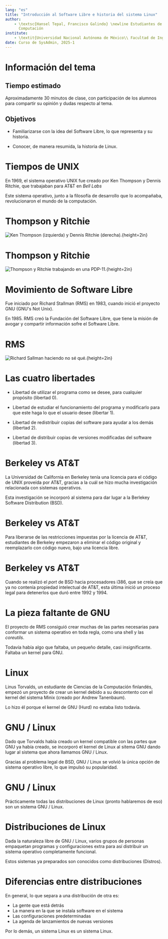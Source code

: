 ```yaml
---
lang: "es"
title: "Introducción al Software Libre e historia del sistema Linux"
author:
    - \textsc{Hansel Tepal, Francisco Galindo} \newline Estudiantes de Ingeniería en
      Computación
institute:
    - \textit{Universidad Nacional Autónoma de México\\ Facultad de Ingeniería}
date: Curso de SysAdmin, 2025-1
---
```


# Información del tema

## Tiempo estimado

Aproximadamente 30 minutos de clase, con participación de los alumnos para
compartir su opinión y dudas respecto al tema.

## Objetivos

- Familiarizarse con la idea del Software Libre, lo que representa y su historia.

- Conocer, de manera resumida, la historia de Linux.

# Tiempos de UNIX

En 1969, el sistema operativo UNIX fue creado por Ken Thompson y Dennis Ritchie,
que trabajaban para AT&T en *Bell Labs*

Este sistema operativo, junto a la filosofía de desarrollo que lo acompañaba,
revolucionaron el mundo de la computación.

# Thompson y Ritchie

![Ken Thompson (izquierda) y Dennis Ritchie (derecha).](img/thompson-ritchie.png){height=2in}

# Thompson y Ritchie

![Thompson y Ritchie trabajando en una PDP-11.](img/pdp-11.png){height=2in}

# Movimiento de Software Libre

Fue iniciado por Richard Stallman (RMS) en 1983, cuando inició el proyecto GNU
(GNU's Not Unix).

En 1985. RMS creó la Fundación del Software Libre, que tiene la misión de avogar
y compartir información sofre el Software Libre.

# RMS 

![Richard Sallman haciendo no sé qué.](img/rms.png){height=2in}

# Las cuatro libertades

- Libertad de utilizar el programa como se desee, para cualquier propósito
  (libertad 0).

- Libertad de estudiar el funcionamiento del programa y modificarlo para que
  este haga lo que el usuario desee (libertar 1).

- Libertad de redistribuir copias del software para ayudar a los demás (libertad
  2).

- Libertad de distribuir copias de versiones modificadas del software (libertad
  3).

# Berkeley vs AT&T

La Universidad de California en Berkeley tenía una licencia para el código de
UNIX proveída por AT&T, gracias a la cuál se hizo mucha investigación
relacionada con sistemas operativos.

Esta investigación se incorporó al sistema para dar lugar a la Berlekey Software
Distribution (BSD).

# Berkeley vs AT&T

Para liberarse de las restricciones impuestas por la licencia de AT&T,
estudiantes de Berkeley empezaron a eliminar el código original y reemplazarlo
con código nuevo, bajo una licencia libre.

# Berkeley vs AT&T

Cuando se realizó el *port* de BSD hacia procesadores i386, que se creía que ya
no contenía propiedad intelectual de AT&T, esta última inició un proceso legal
para detenerlos que duró entre 1992 y 1994.

# La pieza faltante de GNU

El proyecto de RMS consiguió crear muchas de las partes necesarias para
conformar un sistema operativo en toda regla, como una shell y las *coreutils*.

Todavía había algo que faltaba, un pequeño detalle, casi insignificante. Faltaba
un kernel para GNU.

# Linux

Linus Torvalds, un estudiante de Ciencias de la Computación finlandés, empezó un
proyecto de crear un kernel debido a su descontento con el kernel del sistema
Minix (creado por Andrew Tanenbaum).

Lo hizo él porque el kernel de GNU (Hurd) no estaba listo todavía.

# GNU / Linux

Dado que Torvalds había creado un kernel  compatible con las partes que GNU ya
había creado, se incorporó el kernel de Linux al sitema GNU dando lugar al
sistema que ahora llamamos GNU / Linux.

Gracias al problema legal de BSD, GNU / Linux se volvió la única opción de
sistema operativo libre, lo que impulsó su popularidad.

# GNU / Linux

Prácticamente todas las distribuciones de Linux (pronto hablaremos de eso) son
un sistema GNU / Linux.

# Distribuciones de Linux

Dada la naturaleza libre de GNU / Linux, varios grupos de personas empaquetan
programas y configuraciones extra para así distribuir un sistema operativo
completamente funcional.

Estos sistemas ya preparados son conocidos como distribuciones (Distros).

# Diferencias entre distribuciones

En general, lo que separa a una distribución de otra es:

- La gente que está detrás
- La manera en la que se instala software en el sistema
- Las configuraciones predeterminadas
- La agenda de lanzamientos de nuevas versiones

Por lo demás, un sistema Linux es un sistema Linux.

